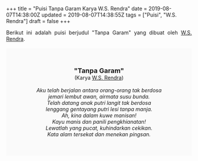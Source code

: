 +++
title = "Puisi Tanpa Garam Karya W.S. Rendra"
date = 2019-08-07T14:38:00Z
updated = 2019-08-07T14:38:55Z
tags = ["Puisi", "W.S. Rendra"]
draft = false
+++

<div dir="ltr" style="text-align: left;" trbidi="on"><div style="text-align: justify;">Berikut ini adalah puisi berjudul "Tanpa Garam" yang dibuat oleh <a href="https://ensiklopedia.kemdikbud.go.id/sastra/artikel/Rendra" target="_blank">W.S. Rendra</a>.</div><br /><div style="background: #FAFAFA; font-size: 14px; height: auto; margin: 0 auto; padding: 50px; text-align: center; width: auto;"><span style="font-size: 18px;"><b>"Tanpa Garam"</b></span><br />(Karya <a href="https://www.sekata.web.id/tags/w.s.-rendra" target="_blank">W.S. Rendra</a>) <br /><br /><i>Aku telah berjalan antara orang-orang tak berdosa<br />jemari lembut awan, airmata susu bunda.<br />Telah datang anak putri langit tak berdosa<br />lenggang gentayang putri lesi tanpa manja.<br />Ah, kina dalam kuwe manisan!<br />Kayu manis dan panili pengkhianatan!<br />Lewatlah yang pucat, kuhindarkan cekikan.<br />Kata alam tersekat dan menekan pingsan.</i> </div></div>
